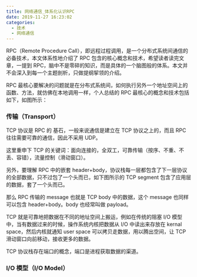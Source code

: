 ```yaml
---
title: 网络通信_体系化认识RPC
date: 2019-11-27 16:23:02
categories: 
  - 技术
  - 网络通信
---
```


RPC（Remote Procedure Call），即远程过程调用，是一个分布式系统间通信的必备技术，本文体系性地介绍了 RPC 包含的核心概念和技术，希望读者读完文章，一提到 RPC，脑中不是零碎的知识，而是具体的一个脑图般的体系。本文并不会深入到每一个主题剖析，只做提纲挈领的介绍。
<!--more-->
RPC 最核心要解决的问题就是在分布式系统间，如何执行另外一个地址空间上的函数、方法，就仿佛在本地调用一样，个人总结的 RPC 最核心的概念和技术包括如下，如图所示：

### 传输（Transport）
TCP 协议是 RPC 的 基石，一般来说通信是建立在 TCP 协议之上的，而且 RPC 往往需要可靠的通信，因此不采用 UDP。

这里重申下 TCP 的关键词：面向连接的，全双工，可靠传输（按序、不重、不丢、容错），流量控制（滑动窗口）。

另外，要理解 RPC 中的嵌套 header+body，协议栈每一层都包含了下一层协议的全部数据，只不过包了一个头而已，如下图所示的 TCP segment 包含了应用层的数据，套了一个头而已。

那么 RPC 传输的 message 也就是 TCP body 中的数据，这个 message 也同样可以包含 header+body。body 也经常叫做 payload。

TCP 就是可靠地把数据在不同的地址空间上搬运，例如在传统的阻塞 I/O 模型中，当有数据过来的时候，操作系统内核把数据从 I/O 中读出来存放在 kernal space，然后内核就通知 user space 可以拷贝走数据，用以腾出空间，让 TCP 滑动窗口向前移动，接收更多的数据。

TCP 协议栈存在端口的概念，端口是进程获取数据的渠道。

### I/O 模型（I/O Model）
